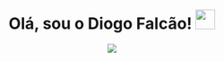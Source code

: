 
<h1 align="center"><b>Olá, sou o Diogo Falcão! </b><img src="https://media.giphy.com/media/hvRJCLFzcasrR4ia7z/giphy.gif" width="35"></h1>

<p align="center">
  <a href="https://github.com/DenverCoder1/readme-typing-svg"><img src="https://readme-typing-svg.herokuapp.com?font=Time+New+Roman&color=cyan&size=25&center=true&vCenter=true&width=600&height=100&lines=Estudo+engenharia+informática+na+UA...;Sou+de+Castelo+Branco...;Mobile+development+...+>>>"></a>
</p>
